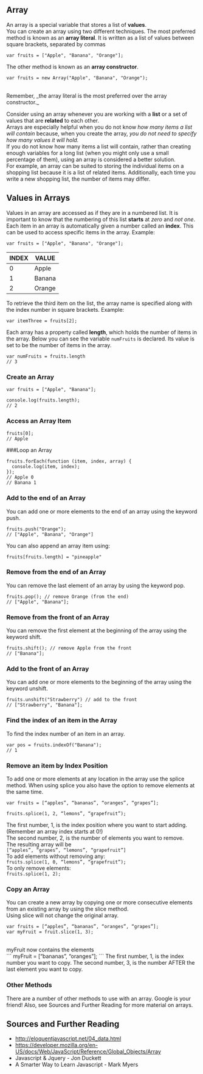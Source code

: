 
## Array
An array is a special variable that stores a list of __values__. </br>
You can create an array using two different techniques. The most preferred method is known as an __array literal__. It is written as a list of values between square brackets, separated by commas </br>
```
var fruits = ["Apple", "Banana", "Orange"];
```
The other method is known as an __array constructor__. </br>
```
var fruits = new Array("Apple", "Banana", "Orange");
```
</br>
Remember, _the array literal is the most preferred over the array constructor._
</br>

Consider using an array whenever you are working with a __list__ or a set of values that are __related__ to each other. </br>
Arrays are especially helpful when you do not know _how many items a list will contain_ because, when you create the array, _you do not need to specify how many values it will hold._</br>
If you do not know how many items a list will contain, rather than creating enough variables for a long list (when you might only use a small percentage of them), using an array is considered a better solution. </br>
For example, an array can be suited to storing the individual items on a shopping list because it is a list of related items. Additionally, each time you write a new shopping list, the number of items may differ. </br>





## Values in Arrays
Values in an array are accessed as if they are in a numbered list. It is important to know that the numbering of this list __starts__ at _zero_ and *not one*.
Each item in an array is automatically given a number called an __index__.
This can be used to access specific items in the array. 
Example:
```
var fruits = ["Apple", "Banana", "Orange"];
```
 INDEX | VALUE
---------- | -----------
          0 | Apple
          1 | Banana
          2 | Orange
To retrieve the third item on the list, the array name is specified along with the index number in square brackets. 
Example:
```
var itemThree = fruits[2];
```
Each array has a property called __length__, which holds the number of items in the array. Below you can see the variable `numFruits` is declared. Its value is set to be the number of items in the array. 
```
var numFruits = fruits.length
// 3
```

### Create an Array
```
var fruits = ["Apple", "Banana"];

console.log(fruits.length);
// 2
```

### Access an Array Item
```
fruits[0];
// Apple

```

###Loop an Array
```
fruits.forEach(function (item, index, array) {
  console.log(item, index);
});
// Apple 0
// Banana 1
```
### Add to the end of an Array
You can add one or more elements to the end of an array using the keyword push.
```
fruits.push("Orange");
// ["Apple", "Banana", "Orange"]
```
You can also append an array item using:
```
fruits[fruits.length] = "pineapple"
```
### Remove from the end of an Array
You can remove the last element of an array by using the keyword pop.
```
fruits.pop(); // remove Orange (from the end)
// ["Apple", "Banana"];
```
### Remove from the front of an Array
You can remove the first element at the beginning of the array using the keyword shift.
```
fruits.shift(); // remove Apple from the front
// ["Banana"];
```
### Add to the front of an Array
You can add one or more elements to the beginning of the array using the keyword unshift.
```
fruits.unshift("Strawberry") // add to the front
// ["Strawberry", "Banana"];
```
### Find the index of an item in the Array
To find the index number of an item in an array.
```
var pos = fruits.indexOf("Banana");
// 1
```
### Remove an item by Index Position
To add one or more elements at any location in the array use the splice method.  When using splice you also have the option to remove elements at the same time. </br>
```
var fruits = [“apples”, “bananas”, “oranges”, “grapes”];
```
```
fruits.splice(1, 2, “lemons”, “grapefruit”);
```
The first number, 1, is the index position where you want to start adding. (Remember an array index starts at 0!)</br>
The second number, 2, is the number of elements you want to remove.</br>
 The resulting array will be </br>
```[“apples”, “grapes”, “lemons”, “grapefruit”]```
</br>
 To add elements without removing any: </br>
```fruits.splice(1, 0, “lemons”, “grapefruit”);```</br>
 To only remove elements:</br>
```fruits.splice(1, 2);```


### Copy an Array
You can create a new array by copying one or more consecutive elements from an existing array by using the slice method. </br>
Using slice will not change the original array.
```
var fruits = [“apples”, “bananas”, “oranges”, “grapes”];
var myFruit = fruit.slice(1, 3);
```
</br>
myFruit now contains the elements</br>
```
myFruit = [“bananas”, “oranges”];
```
The first number, 1, is the index number you want to copy.  The second number, 3, is the number AFTER the last element you want to copy.

### Other Methods
There are a number of other methods to use with an array. Google is your friend! Also, see Sources and Further Reading for more material on arrays.





## Sources and Further Reading
* http://eloquentjavascript.net/04_data.html
* https://developer.mozilla.org/en-US/docs/Web/JavaScript/Reference/Global_Objects/Array
* Javascript & Jquery - Jon Duckett
* A Smarter Way to Learn Javascript - Mark Myers
